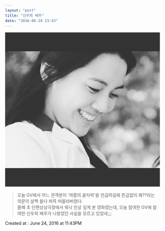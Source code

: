 ```yaml
---
layout: "post"
title: "신우희 배우"
date: "2016-06-24 23:43"
---
```


![IMG_8629](/media/2016/06/IMG_8629.JPG)

> 오늘 GV에서 어느 관객분이 '여름의 끝자락'을 언급하길래 뜬금없이 왜??라는 의문이 살짝 들다 퍼뜩 떠올라버렸다.  
올해 초 단편상상극장에서 워낙 인상 깊게 본 영화였는데, 오늘 참여한 GV에 참여한 신우희 배우가 나왔었던 사실을 모르고 있었네;;;

Created at : June 24, 2016 at 11:43PM
